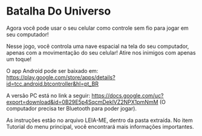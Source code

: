 Batalha Do Universo
=================

Agora você pode usar o seu celular como controle sem fio para jogar em seu computador!

Nesse jogo, você controla uma nave espacial na tela do seu computador, apenas com a movimentação do seu celular! Atire nos inimigos com apenas um toque!

O app Android pode ser baixado em: https://play.google.com/store/apps/details?id=tcc.android.btcontroller&hl=pt_BR

A versão PC está no link a seguir: https://docs.google.com/uc?export=download&id=0B29E5p4SqcmDeklVZ2NPX1pmNmM 
(O computador precisa ter Bluetooth para poder jogar).

As instruções estão no arquivo LEIA-ME, dentro da pasta extraída. No item Tutorial do menu principal, você encontrará mais informações importantes.